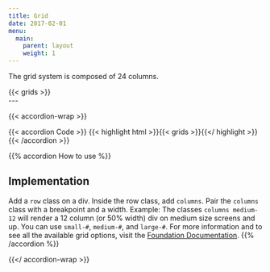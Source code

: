 ```yaml
---
title: Grid
date: 2017-02-01
menu:
  main:
    parent: layout
    weight: 1
---
```


The grid system is composed of 24 columns.
<div class="sg-grid">
  {{< grids >}}
</div>
---

{{< accordion-wrap >}}

{{< accordion Code >}}
  {{< highlight html >}}{{< grids >}}{{</ highlight >}}
{{< /accordion >}}

{{% accordion How to use %}}
## Implementation
Add a `row` class on a div. Inside the row class, add `columns`. Pair the `columns` class with a breakpoint and a width. Example: The classes `columns medium-12` will render a 12 column (or 50% width) div on medium size screens and up. You can use `small-#`, `medium-#`, and `large-#`. For more information and to see all the available grid options, visit the <a href="http://foundation.zurb.com/sites/docs/grid.html" class="external">Foundation Documentation</a>.
{{% /accordion %}}

{{</ accordion-wrap >}}
